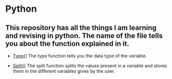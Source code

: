 # Python
## This repository has all the things I am learning and revising in python. The name of the file tells you about the function explained in it.
- [Type()](https://github.com/Coding-Storm/Python/blob/main/type())
The type function tells you the data type of the variable.

- [Split()](https://github.com/Coding-Storm/Python/blob/main/split())
The split function splits the values present in a variable and stores them in the different variables gives by the user.
